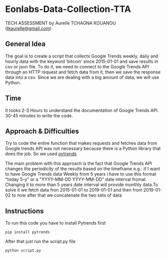 # Eonlabs-Data-Collection-TTA
TECH ASSESSMENT
by Aurelle TCHAGNA KOUANOU (tkaurelle@gmail.com)
## General Idea

The goal is to create a script that collects Google Trends weekly, 
daily and hourly data with the keyword ‘bitcoin’ since 2015-01-01 and save results in csv or json file. 
To do it, we need to connect to the Google Trends API through an HTTP request and fetch data from it, 
then we save the response data into a csv. Since we are dealing with a big amount of data, we will use Python.

## Time

It tooks 2-3 Hours to understand the documentation of Google Trends API. 30-45 minutes to write the code.
## Approach & Difficulties
Try to code the entire function that makes requests and fetches data from Google trends API was not necessary 
because there is a Python library that does the job. So we used [pytrends](https://pypi.org/project/pytrends/) 

The main problem with this approach is the fact that Google Trends API changes the periodicity of the results 
based on the timeframe e.g : if I want to have Google Trends data Weekly from 5 years i have to use this format
"today 5-y" or a "YYYY-MM-DD YYYY-MM-DD" date interval fromat. Changing it to more than 5 years date interval
will provide monthly data.To solve it we fetch data fron 2015-01-01 to 2019-01-01 and then from 2019-01-02 to
now after that we concatenate the two sets of data


## Instructions

To run this code you have to install Pytrends first

```console
pip install pytrends
```

After that just run the script.py file

```console
python script.py
```
